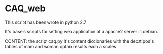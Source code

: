 # CAQ_web 

This script has been wrote in python 2.7 

It's base's scripts for setting web application at a apache2 server in debian.

CONTENT:
the script caq.py it's content diccionaries with the decatipos's tables of mam and
woman optain results each a scales  
